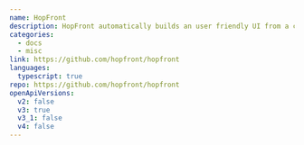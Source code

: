 ```yaml
---
name: HopFront
description: HopFront automatically builds an user friendly UI from a collection of OpenAPI specifications. You can setup custom dashboard tailored to the way your interact with your APIs.
categories:
  - docs
  - misc
link: https://github.com/hopfront/hopfront
languages:
  typescript: true
repo: https://github.com/hopfront/hopfront
openApiVersions:
  v2: false
  v3: true
  v3_1: false
  v4: false
---
```


